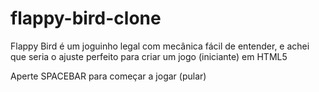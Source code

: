 # flappy-bird-clone
Flappy Bird é um joguinho legal com mecânica fácil de entender, e achei que seria o ajuste perfeito para criar um jogo (iniciante) em HTML5

Aperte SPACEBAR para começar a jogar (pular)
